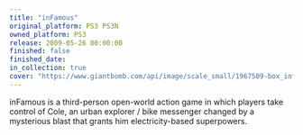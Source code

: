 ```yaml
---
title: "inFamous"
original_platform: PS3 PS3N
owned_platform: PS3
release: 2009-05-26 00:00:00
finished: false
finished_date: 
in_collection: true
cover: "https://www.giantbomb.com/api/image/scale_small/1967509-box_infamous.png"
---
```


inFamous is a third-person open-world action game in which players take control of Cole, an urban explorer / bike messenger changed by a mysterious blast that grants him electricity-based superpowers.

